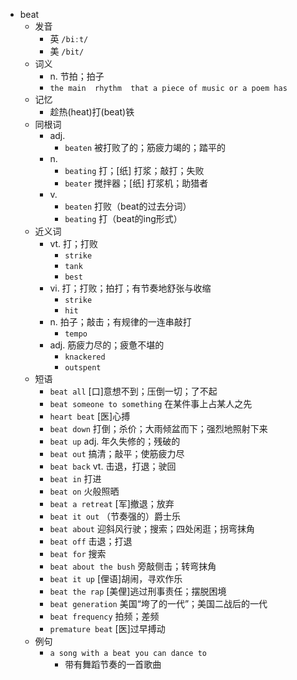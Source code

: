 - beat
  - 发音
    - 英 `/biːt/`
    - 美 `/bit/`
  - 词义
    - n. 节拍；拍子
    - `the main  rhythm  that a piece of music or a poem has`
  - 记忆
    - 趁热(heat)打(beat)铁
  - 同根词
    - adj.
      - `beaten` 被打败了的；筋疲力竭的；踏平的
    - n.
      - `beating` 打；[纸] 打浆；敲打；失败
      - `beater` 搅拌器；[纸] 打浆机；助猎者
    - v.
      - `beaten` 打败（beat的过去分词）
      - `beating` 打（beat的ing形式）
  - 近义词
    - vt. 打；打败
      - `strike`
      - `tank`
      - `best`
    - vi. 打；打败；拍打；有节奏地舒张与收缩
      - `strike`
      - `hit`
    - n. 拍子；敲击；有规律的一连串敲打
      - `tempo`
    - adj. 筋疲力尽的；疲惫不堪的
      - `knackered`
      - `outspent`
  - 短语
    - `beat all` [口]意想不到；压倒一切；了不起 
    - `beat someone to something` 在某件事上占某人之先 
    - `heart beat` [医]心搏 
    - `beat down` 打倒；杀价；大雨倾盆而下；强烈地照射下来 
    - `beat up` adj. 年久失修的；残破的 
    - `beat out` 搞清；敲平；使筋疲力尽 
    - `beat back` vt. 击退，打退；驶回 
    - `beat in` 打进 
    - `beat on` 火般照晒 
    - `beat a retreat` [军]撤退；放弃 
    - `beat it out` （节奏强的）爵士乐 
    - `beat about` 迎斜风行驶；搜索；四处闲逛；拐弯抹角 
    - `beat off` 击退；打退 
    - `beat for` 搜索 
    - `beat about the bush` 旁敲侧击；转弯抹角 
    - `beat it up` [俚语]胡闹，寻欢作乐 
    - `beat the rap` [美俚]逃过刑事责任；摆脱困境 
    - `beat generation` 美国“垮了的一代”；美国二战后的一代 
    - `beat frequency` 拍频；差频 
    - `premature beat` [医]过早搏动 
  - 例句
    - `a song with a beat you can dance to`
      - 带有舞蹈节奏的一首歌曲

